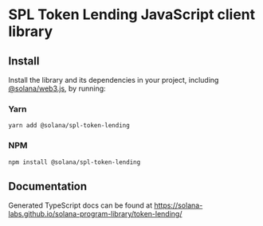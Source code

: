 # SPL Token Lending JavaScript client library

## Install

Install the library and its dependencies in your project, including [@solana/web3.js](https://github.com/solana-labs/solana-web3.js), by running:

### Yarn
```shell
yarn add @solana/spl-token-lending
```

### NPM
```shell
npm install @solana/spl-token-lending
```

## Documentation

Generated TypeScript docs can be found at https://solana-labs.github.io/solana-program-library/token-lending/

